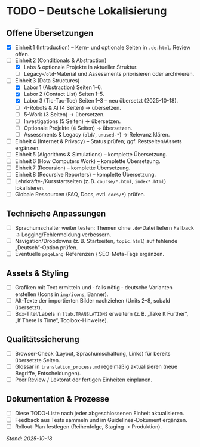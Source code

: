 # TODO – Deutsche Lokalisierung

## Offene Übersetzungen
- [x] Einheit 1 (Introduction) – Kern- und optionale Seiten in `.de.html`. Review offen.  
- [ ] Einheit 2 (Conditionals & Abstraction)  
  - [x] Labs & optionale Projekte in aktueller Struktur.  
  - [ ] Legacy-/`old`-Material und Assessments priorisieren oder archivieren.  
- [ ] Einheit 3 (Data Structures)  
  - [x] Labor 1 (Abstraction) Seiten 1–6.  
  - [x] Labor 2 (Contact List) Seiten 1–5.  
  - [x] Labor 3 (Tic-Tac-Toe) Seiten 1–3 – neu übersetzt (2025-10-18).  
  - [ ] 4-Robots & AI (4 Seiten) → übersetzen.  
  - [ ] 5-Work (3 Seiten) → übersetzen.  
  - [ ] Investigations (5 Seiten) → übersetzen.  
  - [ ] Optionale Projekte (4 Seiten) → übersetzen.  
  - [ ] Assessments & Legacy (`old/`, `unused-*`) → Relevanz klären.  
- [ ] Einheit 4 (Internet & Privacy) – Status prüfen; ggf. Restseiten/Assets ergänzen.  
- [ ] Einheit 5 (Algorithms & Simulations) – komplette Übersetzung.  
- [ ] Einheit 6 (How Computers Work) – komplette Übersetzung.  
- [ ] Einheit 7 (Recursion) – komplette Übersetzung.  
- [ ] Einheit 8 (Recursive Reporters) – komplette Übersetzung.  
- [ ] Lehrkräfte-/Kursstartseiten (z. B. `course/*.html`, `index*.html`) lokalisieren.  
- [ ] Globale Ressourcen (FAQ, Docs, evtl. `docs/*`) prüfen.

## Technische Anpassungen
- [ ] Sprachumschalter weiter testen: Themen ohne `.de`-Datei liefern Fallback → Logging/Fehlermeldung verbessern.  
- [ ] Navigation/Dropdowns (z. B. Startseiten, `topic.html`) auf fehlende „Deutsch“-Option prüfen.  
- [ ] Eventuelle `pageLang`-Referenzen / SEO-Meta-Tags ergänzen.

## Assets & Styling
- [ ] Grafiken mit Text ermitteln und ‑ falls nötig ‑ deutsche Varianten erstellen (Icons in `img/icons`, Banner).  
- [ ] Alt-Texte der importierten Bilder nachziehen (Units 2–8, sobald übersetzt).  
- [ ] Box-Titel/Labels in `llab.TRANSLATIONS` erweitern (z. B. „Take It Further“, „If There Is Time“, Toolbox-Hinweise).

## Qualitätssicherung
- [ ] Browser-Check (Layout, Sprachumschaltung, Links) für bereits übersetzte Seiten.  
- [ ] Glossar in `translation_process.md` regelmäßig aktualisieren (neue Begriffe, Entscheidungen).  
- [ ] Peer Review / Lektorat der fertigen Einheiten einplanen.

## Dokumentation & Prozesse
- [ ] Diese TODO-Liste nach jeder abgeschlossenen Einheit aktualisieren.  
- [ ] Feedback aus Tests sammeln und im Guidelines-Dokument ergänzen.  
- [ ] Rollout-Plan festlegen (Reihenfolge, Staging → Produktion).

 _Stand: 2025-10-18_
